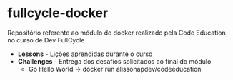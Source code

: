 # fullcycle-docker
Repositório referente ao módulo de docker realizado pela Code Education no curso de Dev FullCycle


- <b>Lessons</b> - Lições aprendidas durante o curso </br>
- <b>Challenges</b> - Entrega dos desafios solicitados ao final do módulo
  - Go Hello World -> docker run alissonapdev/codeeducation
